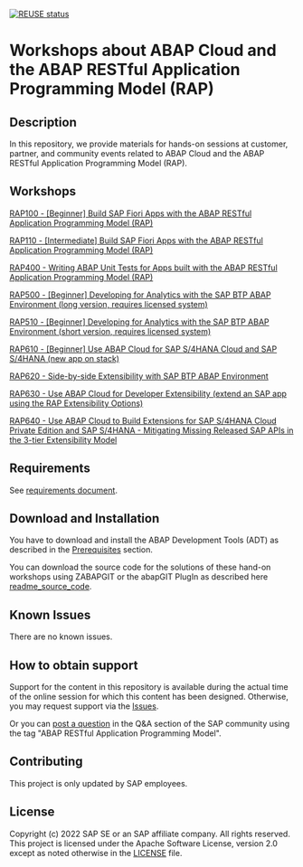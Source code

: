 [![REUSE status](https://api.reuse.software/badge/github.com/SAP-samples/abap-platform-rap-workshops)](https://api.reuse.software/info/github.com/SAP-samples/abap-platform-rap-workshops)

# Workshops about ABAP Cloud and the ABAP RESTful Application Programming Model (RAP)

## Description
In this repository, we provide materials for hands-on sessions at  customer, partner, and community events related to ABAP Cloud and the ABAP RESTful Application Programming Model (RAP).

## Workshops

[RAP100 - \[Beginner\] Build SAP Fiori Apps with the ABAP RESTful Application Programming Model (RAP)](https://github.com/SAP-samples/abap-platform-rap100)  

[RAP110 - \[Intermediate\] Build SAP Fiori Apps with the ABAP RESTful Application Programming Model (RAP)](https://github.com/SAP-samples/abap-platform-rap110)

[RAP400 - Writing ABAP Unit Tests for Apps built with the ABAP RESTful Application Programming Model (RAP)](/rap4xx/rap400#readme)

[RAP500 - \[Beginner\] Developing for Analytics with the SAP BTP ABAP Environment (long version, requires licensed system)](/rap5xx/rap500#readme)

[RAP510 - \[Beginner\] Developing for Analytics with the SAP BTP ABAP Environment (short version, requires licensed system)](/rap5xx/rap510#readme)

[RAP610 - \[Beginner\] Use ABAP Cloud for SAP S/4HANA Cloud and SAP S/4HANA (new app on stack)](/rap6xx/rap610#readme)

[RAP620 - Side-by-side Extensibility with SAP BTP ABAP Environment](/rap6xx/rap620#readme)

[RAP630 - Use ABAP Cloud for Developer Extensibility (extend an SAP app using the RAP Extensibility Options)](https://github.com/SAP-samples/abap-platform-rap630)

[RAP640 - Use ABAP Cloud to Build Extensions for SAP S/4HANA Cloud Private Edition and SAP S/4HANA - Mitigating Missing Released SAP APIs in the 3-tier Extensibility Model](https://github.com/SAP-samples/abap-platform-rap640)


## Requirements

See [requirements document](requirements_rap_workshops.md).


## Download and Installation

You have to download and install the ABAP Development Tools (ADT) as described in the [Prerequisites](#requirements) section.

You can download the source code for the solutions of these hand-on workshops using ZABAPGIT or the abapGIT PlugIn as described here  [readme_source_code](/readme_source_code.md). 

## Known Issues

There are no known issues.

## How to obtain support

Support for the content in this repository is available during the actual time of the online session for which this content has been designed. Otherwise, you may request support via the [Issues](../../issues).

Or you can [post a question](https://answers.sap.com/questions/ask.html) in the Q&A section of the SAP community using the tag "ABAP RESTful Application Programming Model".

## Contributing

This project is only updated by SAP employees.

## License
Copyright (c) 2022 SAP SE or an SAP affiliate company. All rights reserved. This project is licensed under the Apache Software License, version 2.0 except as noted otherwise in the [LICENSE](LICENSES/Apache-2.0.txt) file.


